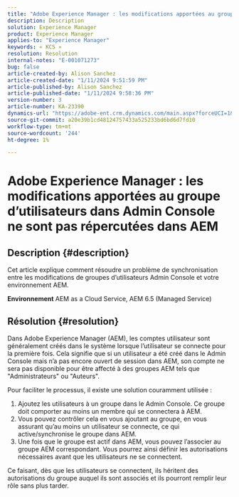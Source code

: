 ```yaml
---
title: "Adobe Experience Manager : les modifications apportées au groupe d’utilisateurs dans Admin Console ne sont pas répercutées dans les AEM"
description: Description
solution: Experience Manager
product: Experience Manager
applies-to: "Experience Manager"
keywords: « KCS »
resolution: Resolution
internal-notes: "E-001071273"
bug: false
article-created-by: Alison Sanchez
article-created-date: "1/11/2024 9:51:59 PM"
article-published-by: Alison Sanchez
article-published-date: "1/11/2024 9:58:36 PM"
version-number: 3
article-number: KA-23390
dynamics-url: "https://adobe-ent.crm.dynamics.com/main.aspx?forceUCI=1&pagetype=entityrecord&etn=knowledgearticle&id=9613969f-cbb0-ee11-a569-6045bd006c82"
source-git-commit: a20e39b1cd48124757433a525233bd6bd6d7fd10
workflow-type: tm+mt
source-wordcount: '244'
ht-degree: 1%

---
```


# Adobe Experience Manager : les modifications apportées au groupe d’utilisateurs dans Admin Console ne sont pas répercutées dans AEM

## Description {#description}


Cet article explique comment résoudre un problème de synchronisation entre les modifications de groupes d’utilisateurs Admin Console et votre environnement AEM.

<b>Environnement</b>
AEM as a Cloud Service, AEM 6.5 (Managed Service)


## Résolution {#resolution}


Dans Adobe Experience Manager (AEM), les comptes utilisateur sont généralement créés dans le système lorsque l’utilisateur se connecte pour la première fois. Cela signifie que si un utilisateur a été créé dans le Admin Console mais n’a pas encore ouvert de session dans AEM, son compte ne sera pas disponible pour être affecté à des groupes AEM tels que &quot;Administrateurs&quot; ou &quot;Auteurs&quot;.

Pour faciliter le processus, il existe une solution couramment utilisée :

1. Ajoutez les utilisateurs à un groupe dans le Admin Console. Ce groupe doit comporter au moins un membre qui se connectera à AEM.
2. Vous pouvez contrôler cela en vous ajoutant au groupe, en vous assurant qu’au moins un utilisateur se connecte, ce qui active/synchronise le groupe dans AEM.
3. Une fois que le groupe est actif dans AEM, vous pouvez l’associer au groupe AEM correspondant. Vous pourrez ainsi définir les autorisations nécessaires avant que les utilisateurs ne se connectent.


Ce faisant, dès que les utilisateurs se connectent, ils héritent des autorisations du groupe auquel ils sont associés et ils pourront remplir leur rôle sans plus tarder.



